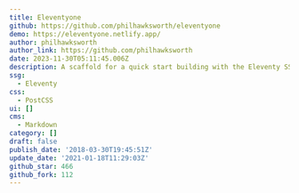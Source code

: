 ```yaml
---
title: Eleventyone
github: https://github.com/philhawksworth/eleventyone
demo: https://eleventyone.netlify.app/
author: philhawksworth
author_link: https://github.com/philhawksworth
date: 2023-11-30T05:11:45.006Z
description: A scaffold for a quick start building with the Eleventy SSG
ssg:
  - Eleventy
css:
  - PostCSS
ui: []
cms:
  - Markdown
category: []
draft: false
publish_date: '2018-03-30T19:45:51Z'
update_date: '2021-01-18T11:29:03Z'
github_star: 466
github_fork: 112
---
```


